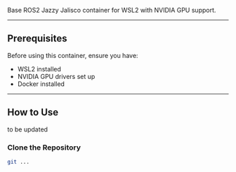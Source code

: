 Base ROS2 Jazzy Jalisco container for WSL2 with NVIDIA GPU support.  

---

## Prerequisites  

Before using this container, ensure you have:  

- WSL2 installed  
- NVIDIA GPU drivers set up  
- Docker installed  

---

## How to Use  

to be updated


### Clone the Repository  
```sh
git ...
